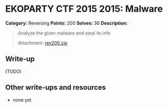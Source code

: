 # EKOPARTY CTF 2015 2015: Malware

**Category:** Reversing
**Points:** 200
**Solves:** 36
**Description:**

> Analyze the given malware and steal its info
> 
> Attachment: [rev200.zip](./rev200.zip)


## Write-up

(TODO)

## Other write-ups and resources

* none yet
